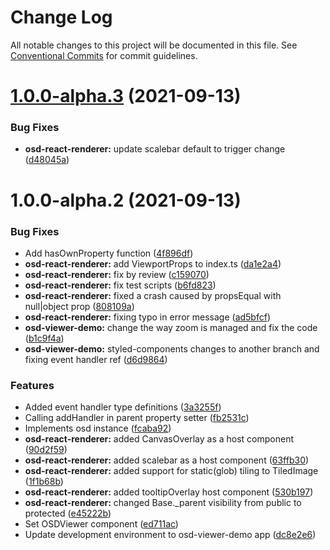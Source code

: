 # Change Log

All notable changes to this project will be documented in this file.
See [Conventional Commits](https://conventionalcommits.org) for commit guidelines.

# [1.0.0-alpha.3](https://github.com/lunit-io/frontend-components/compare/@lunit/osd-react-renderer@1.0.0-alpha.2...@lunit/osd-react-renderer@1.0.0-alpha.3) (2021-09-13)


### Bug Fixes

* **osd-react-renderer:** update scalebar default to trigger change ([d48045a](https://github.com/lunit-io/frontend-components/commit/d48045a0a47e8866b269a0f0efb7141d77401a83))





# 1.0.0-alpha.2 (2021-09-13)


### Bug Fixes

* Add hasOwnProperty function ([4f896df](https://github.com/lunit-io/frontend-components/commit/4f896df8863333183dcfc0066465993cde10971f))
* **osd-react-renderer:** add ViewportProps to index.ts ([da1e2a4](https://github.com/lunit-io/frontend-components/commit/da1e2a44ca64a18ea0cba4fa70f6f8953e397819))
* **osd-react-renderer:** fix by review ([c159070](https://github.com/lunit-io/frontend-components/commit/c15907059de71c0b2b8eccf0d29f6b0a04f6f58f))
* **osd-react-renderer:** fix test scripts ([b6fd823](https://github.com/lunit-io/frontend-components/commit/b6fd823ab64c32a693ae71c382bc74f5b908367b))
* **osd-react-renderer:** fixed a crash caused by propsEqual with null|object prop ([808109a](https://github.com/lunit-io/frontend-components/commit/808109a98c38ee2f45e442f326659054b69d2dd1))
* **osd-react-renderer:** fixing typo in error message ([ad5bfcf](https://github.com/lunit-io/frontend-components/commit/ad5bfcf604e4c3377467fed2d4ce5e8bcf40d007))
* **osd-viewer-demo:** change the way zoom is managed and fix the code ([b1c9f4a](https://github.com/lunit-io/frontend-components/commit/b1c9f4a101bf218fef24360a7fbb7b06d6e0b402))
* **osd-viewer-demo:** styled-components changes to another branch and fixing event handler ref ([d6d9864](https://github.com/lunit-io/frontend-components/commit/d6d9864ce02412e1b0265dcbed8e608c5ce2f802))


### Features

* Added event handler type definitions ([3a3255f](https://github.com/lunit-io/frontend-components/commit/3a3255f54a0a62d4fccdfb0f4a61b1d3a46b646a))
* Calling addHandler in parent property setter ([fb2531c](https://github.com/lunit-io/frontend-components/commit/fb2531c4aa7aae83624315d06fd8c08e68bc2860))
* Implements osd instance ([fcaba92](https://github.com/lunit-io/frontend-components/commit/fcaba92e7108f0f1640207d775a5f7078ee3dae8))
* **osd-react-renderer:** added CanvasOverlay as a host component ([90d2f59](https://github.com/lunit-io/frontend-components/commit/90d2f593598d1d8dc9bf7630383f4f652b03d5de))
* **osd-react-renderer:** added scalebar as a host component ([63ffb30](https://github.com/lunit-io/frontend-components/commit/63ffb3003a3cfe5996a2b99bf3da12fd58495593))
* **osd-react-renderer:** added support for static(glob) tiling to TiledImage ([1f1b68b](https://github.com/lunit-io/frontend-components/commit/1f1b68b9aa00936ecc779b098e7e0152caebbb9d))
* **osd-react-renderer:** added tooltipOverlay host component ([530b197](https://github.com/lunit-io/frontend-components/commit/530b1977e5aa4a9bcef7ced9d4ff16295fd0ebaf))
* **osd-react-renderer:** changed Base._parent visibility from public to protected ([e45222b](https://github.com/lunit-io/frontend-components/commit/e45222b2840ea0ca125c3724248126d652ad299c))
* Set OSDViewer component ([ed711ac](https://github.com/lunit-io/frontend-components/commit/ed711ac4bc21b087ebdd40c9e8df931fb061945c))
* Update development environment to osd-viewer-demo app ([dc8e2e6](https://github.com/lunit-io/frontend-components/commit/dc8e2e61c08739c4d352cf61dc66410bad928a4d))
